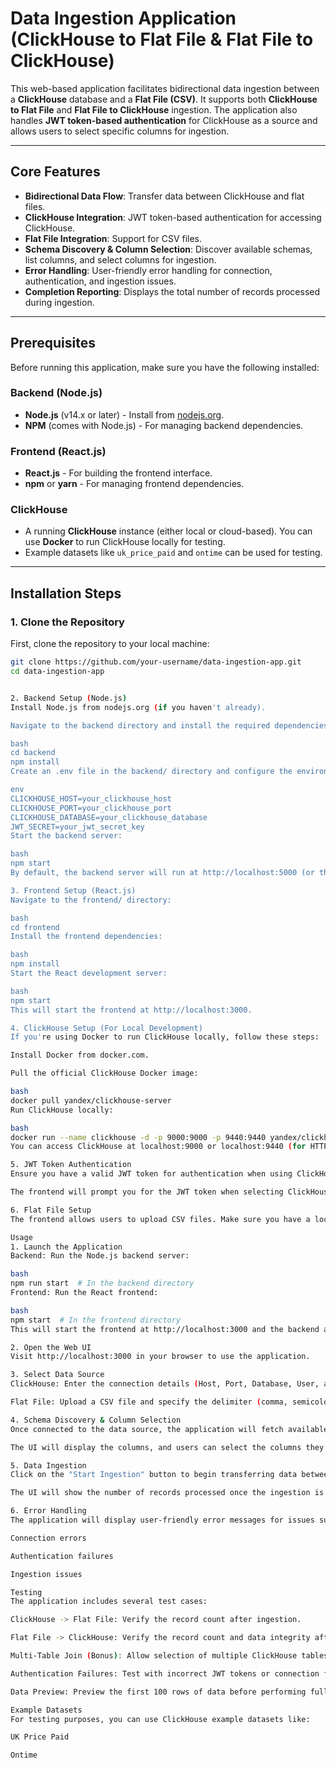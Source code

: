 # Data Ingestion Application (ClickHouse to Flat File & Flat File to ClickHouse)

This web-based application facilitates bidirectional data ingestion between a **ClickHouse** database and a **Flat File (CSV)**. It supports both **ClickHouse to Flat File** and **Flat File to ClickHouse** ingestion. The application also handles **JWT token-based authentication** for ClickHouse as a source and allows users to select specific columns for ingestion.

---

## Core Features

- **Bidirectional Data Flow**: Transfer data between ClickHouse and flat files.
- **ClickHouse Integration**: JWT token-based authentication for accessing ClickHouse.
- **Flat File Integration**: Support for CSV files.
- **Schema Discovery & Column Selection**: Discover available schemas, list columns, and select columns for ingestion.
- **Error Handling**: User-friendly error handling for connection, authentication, and ingestion issues.
- **Completion Reporting**: Displays the total number of records processed during ingestion.

---

## Prerequisites

Before running this application, make sure you have the following installed:

### Backend (Node.js)
- **Node.js** (v14.x or later) - Install from [nodejs.org](https://nodejs.org/).
- **NPM** (comes with Node.js) - For managing backend dependencies.

### Frontend (React.js)
- **React.js** - For building the frontend interface.
- **npm** or **yarn** - For managing frontend dependencies.

### ClickHouse
- A running **ClickHouse** instance (either local or cloud-based). You can use **Docker** to run ClickHouse locally for testing.
- Example datasets like `uk_price_paid` and `ontime` can be used for testing.

---

## Installation Steps

### 1. Clone the Repository

First, clone the repository to your local machine:

```bash
git clone https://github.com/your-username/data-ingestion-app.git
cd data-ingestion-app


2. Backend Setup (Node.js)
Install Node.js from nodejs.org (if you haven't already).

Navigate to the backend directory and install the required dependencies:

bash
cd backend
npm install
Create an .env file in the backend/ directory and configure the environment variables for ClickHouse:

env
CLICKHOUSE_HOST=your_clickhouse_host
CLICKHOUSE_PORT=your_clickhouse_port
CLICKHOUSE_DATABASE=your_clickhouse_database
JWT_SECRET=your_jwt_secret_key
Start the backend server:

bash
npm start
By default, the backend server will run at http://localhost:5000 (or the port you specify in the .env file).

3. Frontend Setup (React.js)
Navigate to the frontend/ directory:

bash
cd frontend
Install the frontend dependencies:

bash
npm install
Start the React development server:

bash
npm start
This will start the frontend at http://localhost:3000.

4. ClickHouse Setup (For Local Development)
If you're using Docker to run ClickHouse locally, follow these steps:

Install Docker from docker.com.

Pull the official ClickHouse Docker image:

bash
docker pull yandex/clickhouse-server
Run ClickHouse locally:

bash
docker run --name clickhouse -d -p 9000:9000 -p 9440:9440 yandex/clickhouse-server
You can access ClickHouse at localhost:9000 or localhost:9440 (for HTTPS).

5. JWT Token Authentication
Ensure you have a valid JWT token for authentication when using ClickHouse as a source.

The frontend will prompt you for the JWT token when selecting ClickHouse as the data source.

6. Flat File Setup
The frontend allows users to upload CSV files. Make sure you have a local CSV file ready for testing the Flat File to ClickHouse ingestion.

Usage
1. Launch the Application
Backend: Run the Node.js backend server:

bash
npm run start  # In the backend directory
Frontend: Run the React frontend:

bash
npm start  # In the frontend directory
This will start the frontend at http://localhost:3000 and the backend at http://localhost:5000.

2. Open the Web UI
Visit http://localhost:3000 in your browser to use the application.

3. Select Data Source
ClickHouse: Enter the connection details (Host, Port, Database, User, and JWT Token).

Flat File: Upload a CSV file and specify the delimiter (comma, semicolon, etc.).

4. Schema Discovery & Column Selection
Once connected to the data source, the application will fetch available tables (for ClickHouse) or schema information (for Flat File).

The UI will display the columns, and users can select the columns they want to ingest.

5. Data Ingestion
Click on the "Start Ingestion" button to begin transferring data between the selected sources (ClickHouse to Flat File or Flat File to ClickHouse).

The UI will show the number of records processed once the ingestion is complete.

6. Error Handling
The application will display user-friendly error messages for issues such as:

Connection errors

Authentication failures

Ingestion issues

Testing
The application includes several test cases:

ClickHouse -> Flat File: Verify the record count after ingestion.

Flat File -> ClickHouse: Verify the record count and data integrity after ingestion.

Multi-Table Join (Bonus): Allow selection of multiple ClickHouse tables and perform joins for ingestion.

Authentication Failures: Test with incorrect JWT tokens or connection failures.

Data Preview: Preview the first 100 rows of data before performing full ingestion.

Example Datasets
For testing purposes, you can use ClickHouse example datasets like:

UK Price Paid

Ontime